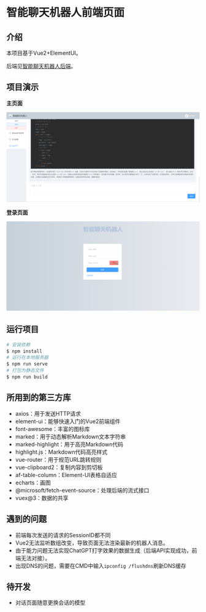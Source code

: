 # 智能聊天机器人前端页面

## 介绍

本项目基于Vue2+ElementUI。

后端见[智能聊天机器人后端](https://gitee.com/makuning/chatbot-web)。

## 项目演示

**主页面**

![image-20240313163004172](README.assets/image-20240313163004172.png)

**登录页面**

![image-20240313171812186](README.assets/image-20240313171812186.png)

## 运行项目

```bash
# 安装依赖
$ npm install
# 运行在本地服务器
$ npm run serve
# 打包为静态文件
$ npm run build
```

## 所用到的第三方库

- axios：用于发送HTTP请求
- element-ui：能够快速入门的Vue2前端组件
- font-awesome：丰富的图标库
- marked：用于动态解析Markdown文本字符串
- marked-highlight：用于高亮Markdown代码
- highlight.js：Markdown代码高亮样式
- vue-router：用于规范URL跳转规则
- vue-clipboard2：复制内容到剪切板
- af-table-column：Element-UI表格自适应
- echarts：画图
- @microsoft/fetch-event-source：处理后端的流式接口
- vuex@3：数据的共享

## 遇到的问题

- 前端每次发送的请求的SessionID都不同
- Vue2无法监听数组改变，导致页面无法渲染最新的机器人消息。
- 由于能力问题无法实现ChatGPT打字效果的数据生成（后端API实现成功，前端无法对接）。
- 出现DNS的问题，需要在CMD中输入`ipconfig /flushdns`刷新DNS缓存

## 待开发

- 对话页面随意更换会话的模型